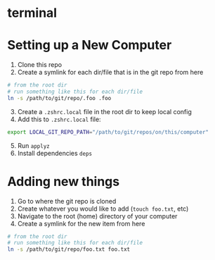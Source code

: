 # terminal

# Setting up a New Computer
1. Clone this repo
2. Create a symlink for each dir/file that is in the git repo from here
```sh
# from the root dir
# run something like this for each dir/file
ln -s /path/to/git/repo/.foo .foo
```
3. Create a `.zshrc.local` file in the root dir to keep local config
4. Add this to `.zshrc.local` file:
```sh
export LOCAL_GIT_REPO_PATH="/path/to/git/repos/on/this/computer"
```
5. Run `applyz`
6. Install dependencies `deps`

# Adding new things

1. Go to where the git repo is cloned
2. Create whatever you would like to add (`touch foo.txt`, etc)
3. Navigate to the root (home) directory of your computer
4. Create a symlink for the new item from here
```sh
# from the root dir
# run something like this for each dir/file
ln -s /path/to/git/repo/foo.txt foo.txt
```
